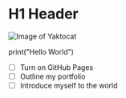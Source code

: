 # H1 Header
![Image of Yaktocat](https://octodex.github.com/images/yaktocat.png) 


print("Hello World")


- [ ] Turn on GitHub Pages
- [ ] Outline my portfolio
- [ ] Introduce myself to the world
